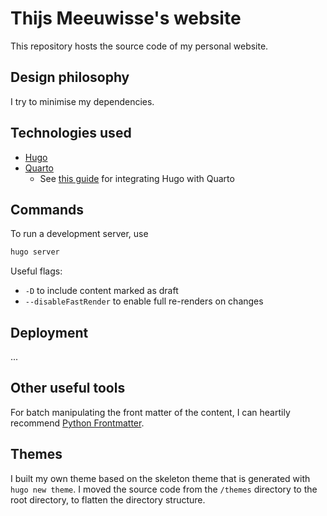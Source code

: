 # Thijs Meeuwisse's website

This repository hosts the source code of my personal website.

## Design philosophy

I try to minimise my dependencies.

## Technologies used

- [Hugo](https://gohugo.io/)
- [Quarto](https://quarto.org)
    - See [this guide](https://quarto.org/docs/output-formats/hugo.html) for integrating Hugo with Quarto

## Commands

To run a development server, use

```sh
hugo server
```

Useful flags:

- `-D` to include content marked as draft
- `--disableFastRender` to enable full re-renders on changes

## Deployment

...

## Other useful tools

For batch manipulating the front matter of the content, I can heartily recommend [Python Frontmatter](https://python-frontmatter.readthedocs.io/en/stable/).

## Themes

I built my own theme based on the skeleton theme that is generated with `hugo new theme`.
I moved the source code from the `/themes` directory to the root directory, to flatten the directory structure.
